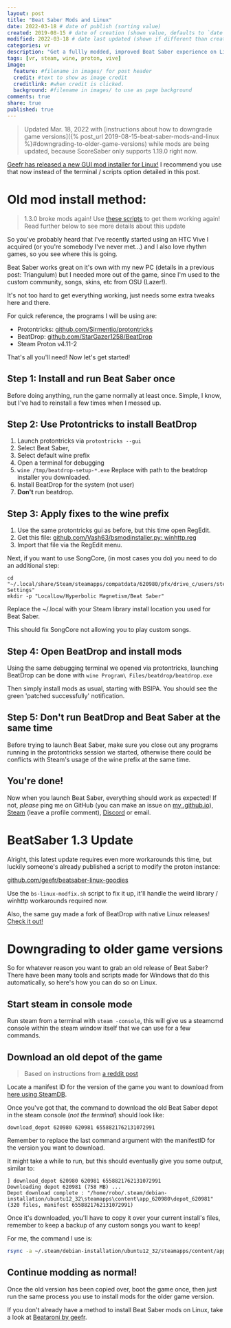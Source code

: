 ```yaml
---
layout: post
title: "Beat Saber Mods and Linux"
date: 2022-03-18 # date of publish (sorting value)
created: 2019-08-15 # date of creation (shown value, defaults to `date`)
modified: 2022-03-18 # date last updated (shown if different than created)
categories: vr
description: "Get a fullly modded, improved Beat Saber experience on Linux"
tags: [vr, steam, wine, proton, vive]
image:
  feature: #filename in images/ for post header
  credit: #text to show as image credit
  creditlink: #when credit is clicked.
  background: #filename in images/ to use as page background
comments: true
share: true
published: true
---
```


> Updated Mar. 18, 2022 with [instructions about how to downgrade game versions]({% post_url 2019-08-15-beat-saber-mods-and-linux %}#downgrading-to-older-game-versions) while mods are being updated, because ScoreSaber only supports 1.19.0 right now.

[Geefr has released a new GUI mod installer for Linux!](https://github.com/geefr/beatsaber-linux-goodies) I recommend you use that now instead of the terminal / scripts option detailed in this post.

# Old mod install method:

> 1.3.0 broke mods again! Use [these scripts](https://github.com/geefr/beatsaber-linux-goodies/tree/master/scripts) to get them working again!
> Read further below to see more details about this update

So you've probably heard that I've recently started using an HTC Vive I acquired (or you're somebody I've never met...) and I also love rhythm games, so you see where this is going.

Beat Saber works great on it's own with my new PC (details in a previous post: Triangulum) but I needed more out of the game, since I'm used to the custom community, songs, skins, etc from OSU (Lazer!).

It's not too hard to get everything working, just needs some extra tweaks here and there.

For quick reference, the programs I will be using are:

 - Protontricks: [github.com/Sirmentio/protontricks](https://github.com/Sirmentio/protontricks)
 - BeatDrop: [github.com/StarGazer1258/BeatDrop](https://github.com/StarGazer1258/BeatDrop)
 - Steam Proton v4.11-2

That's all you'll need! Now let's get started!


## Step 1: Install and run Beat Saber once

Before doing anything, run the game normally at least once. Simple, I know, but I've had to reinstall a few times when I messed up.

## Step 2: Use Protontricks to install BeatDrop

 1. Launch protontricks via `protontricks --gui`
 2. Select Beat Saber,
 3. Select default wine prefix
 4. Open a terminal for debugging
 5. `wine /tmp/beatdrop-setup-*.exe` Replace with path to the beatdrop installer you downloaded.
 6. Install BeatDrop for the system (not user)
 7. **Don't** run beatdrop.

## Step 3: Apply fixes to the wine prefix

 1. Use the same protontricks gui as before, but this time open RegEdit.
 2. Get this file: [github.com/Vash63/bsmodinstaller.py: winhttp.reg](https://github.com/Vash63/bsmodinstaller.py/blob/master/winhttp.reg)
 3. Import that file via the RegEdit menu.

Next, if you want to use SongCore, (in most cases you do) you need to do an additional step:

```
cd "~/.local/share/Steam/steamapps/compatdata/620980/pfx/drive_c/users/steamuser/Local Settings"
mkdir -p "LocalLow/Hyperbolic Magnetism/Beat Saber"
```

Replace the ~/.local with your Steam library install location you used for Beat Saber.

This should fix SongCore not allowing you to play custom songs.

## Step 4: Open BeatDrop and install mods

Using the same debugging terminal we opened via protontricks, launching BeatDrop can be done with `wine Program\ Files/beatdrop/beatdrop.exe`

Then simply install mods as usual, starting with BSIPA. You should see the green 'patched successfully' notification.

## Step 5: Don't run BeatDrop and Beat Saber at the same time

Before trying to launch Beat Saber, make sure you close out any programs running in the protontricks session we started, otherwise there could be conflicts with Steam's usage of the wine prefix at the same time.

## You're done!

Now when you launch Beat Saber, everything should work as expected! If not, *please* ping me on GitHub (you can make an issue on [my .github.io](https://github.com/robobenklein/robobenklein.github.io)), [Steam](https://steamcommunity.com/id/robobenklein/) (leave a profile comment), [Discord](https://discord.gg/0u3n2P3AmId0Ldy4) or email.

# BeatSaber 1.3 Update

Alright, this latest update requires even more workarounds this time, but luckily someone's already published a script to modify the proton instance:

[github.com/geefr/beatsaber-linux-goodies](https://github.com/geefr/beatsaber-linux-goodies/tree/master/scripts)

Use the `bs-linux-modfix.sh` script to fix it up, it'll handle the weird library / winhttp workarounds required now.

Also, the same guy made a fork of BeatDrop with native Linux releases! [Check it out!](https://github.com/geefr/BeatDrop/releases)

# Downgrading to older game versions

So for whatever reason you want to grab an old release of Beat Saber? There have been many tools and scripts made for Windows that do this automatically, so here's how you can do so on Linux.

## Start steam in console mode

Run steam from a terminal with `steam -console`, this will give us a steamcmd console within the steam window itself that we can use for a few commands.

## Download an old depot of the game

> Based on instructions from [a reddit post](https://www.reddit.com/r/Steam/comments/611h5e/guide_how_to_download_older_versions_of_a_game_on/)

Locate a manifest ID for the version of the game you want to download from [here using SteamDB](https://steamdb.info/depot/620981/manifests/).

Once you've got that, the command to download the old Beat Saber depot in the steam console (*not the terminal*) should look like:

```
download_depot 620980 620981 6558821762131072991
```

Remember to replace the last command argument with the manifestID for the version you want to download.

It might take a while to run, but this should eventually give you some output, similar to:

```
] download_depot 620980 620981 6558821762131072991
Downloading depot 620981 (758 MB) ...
Depot download complete : "/home/robo/.steam/debian-installation/ubuntu12_32\steamapps\content\app_620980\depot_620981" (320 files, manifest 6558821762131072991)
```

Once it's downloaded, you'll have to copy it over your current install's files, remember to keep a backup of any custom songs you want to keep!

For me, the command I use is:

```bash
rsync -a ~/.steam/debian-installation/ubuntu12_32/steamapps/content/app_620980/depot_620981/* ~/.steam/debian-installation/steamapps/common/Beat\ Saber/
```

## Continue modding as normal!

Once the old version has been copied over, boot the game once, then just run the same process you use to install mods for the older game version.

If you don't already have a method to install Beat Saber mods on Linux, take a look at [Beataroni by geefr](https://github.com/geefr/beatsaber-linux-goodies).
